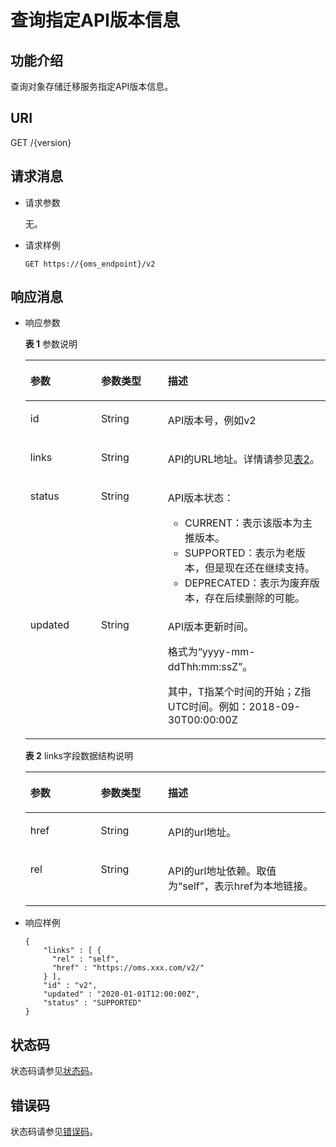 # 查询指定API版本信息<a name="oms_api_0036"></a>

## 功能介绍<a name="zh-cn_topic_0249657614_section623353612136"></a>

查询对象存储迁移服务指定API版本信息。

## URI<a name="zh-cn_topic_0249657614_section192344360133"></a>

GET /\{version\}

## 请求消息<a name="zh-cn_topic_0249657614_section223413611315"></a>

-   请求参数

    无。


-   请求样例

    ```
    GET https://{oms_endpoint}/v2
    ```


## 响应消息<a name="zh-cn_topic_0249657614_section16234136151316"></a>

-   响应参数

    **表 1**  参数说明

    <a name="zh-cn_topic_0249657614_table3234183613139"></a>
    <table><thead align="left"><tr id="zh-cn_topic_0249657614_row723415364137"><th class="cellrowborder" valign="top" width="23.582358235823584%" id="mcps1.2.4.1.1"><p id="zh-cn_topic_0249657614_p0234163691317"><a name="zh-cn_topic_0249657614_p0234163691317"></a><a name="zh-cn_topic_0249657614_p0234163691317"></a>参数</p>
    </th>
    <th class="cellrowborder" valign="top" width="22.222222222222225%" id="mcps1.2.4.1.2"><p id="zh-cn_topic_0249657614_p14234143615130"><a name="zh-cn_topic_0249657614_p14234143615130"></a><a name="zh-cn_topic_0249657614_p14234143615130"></a>参数类型</p>
    </th>
    <th class="cellrowborder" valign="top" width="54.1954195419542%" id="mcps1.2.4.1.3"><p id="zh-cn_topic_0249657614_p1235636131312"><a name="zh-cn_topic_0249657614_p1235636131312"></a><a name="zh-cn_topic_0249657614_p1235636131312"></a>描述</p>
    </th>
    </tr>
    </thead>
    <tbody><tr id="zh-cn_topic_0249657614_row823503620139"><td class="cellrowborder" valign="top" width="23.582358235823584%" headers="mcps1.2.4.1.1 "><p id="zh-cn_topic_0249657614_p1123518366135"><a name="zh-cn_topic_0249657614_p1123518366135"></a><a name="zh-cn_topic_0249657614_p1123518366135"></a>id</p>
    </td>
    <td class="cellrowborder" valign="top" width="22.222222222222225%" headers="mcps1.2.4.1.2 "><p id="zh-cn_topic_0249657614_p10235133618136"><a name="zh-cn_topic_0249657614_p10235133618136"></a><a name="zh-cn_topic_0249657614_p10235133618136"></a>String</p>
    </td>
    <td class="cellrowborder" valign="top" width="54.1954195419542%" headers="mcps1.2.4.1.3 "><p id="zh-cn_topic_0249657614_p10235193613133"><a name="zh-cn_topic_0249657614_p10235193613133"></a><a name="zh-cn_topic_0249657614_p10235193613133"></a>API版本号，例如v2</p>
    </td>
    </tr>
    <tr id="zh-cn_topic_0249657614_row023513613136"><td class="cellrowborder" valign="top" width="23.582358235823584%" headers="mcps1.2.4.1.1 "><p id="zh-cn_topic_0249657614_p6235153691318"><a name="zh-cn_topic_0249657614_p6235153691318"></a><a name="zh-cn_topic_0249657614_p6235153691318"></a>links</p>
    </td>
    <td class="cellrowborder" valign="top" width="22.222222222222225%" headers="mcps1.2.4.1.2 "><p id="zh-cn_topic_0249657614_p7235103612135"><a name="zh-cn_topic_0249657614_p7235103612135"></a><a name="zh-cn_topic_0249657614_p7235103612135"></a>String</p>
    </td>
    <td class="cellrowborder" valign="top" width="54.1954195419542%" headers="mcps1.2.4.1.3 "><p id="zh-cn_topic_0249657614_p1723520364131"><a name="zh-cn_topic_0249657614_p1723520364131"></a><a name="zh-cn_topic_0249657614_p1723520364131"></a>API的URL地址。详情请参见<a href="#zh-cn_topic_0249657614_table27491483234">表2</a>。</p>
    </td>
    </tr>
    <tr id="zh-cn_topic_0249657614_row19235183611316"><td class="cellrowborder" valign="top" width="23.582358235823584%" headers="mcps1.2.4.1.1 "><p id="zh-cn_topic_0249657614_p52358366131"><a name="zh-cn_topic_0249657614_p52358366131"></a><a name="zh-cn_topic_0249657614_p52358366131"></a>status</p>
    </td>
    <td class="cellrowborder" valign="top" width="22.222222222222225%" headers="mcps1.2.4.1.2 "><p id="zh-cn_topic_0249657614_p6235143616133"><a name="zh-cn_topic_0249657614_p6235143616133"></a><a name="zh-cn_topic_0249657614_p6235143616133"></a>String</p>
    </td>
    <td class="cellrowborder" valign="top" width="54.1954195419542%" headers="mcps1.2.4.1.3 "><p id="zh-cn_topic_0249657614_p192251931012"><a name="zh-cn_topic_0249657614_p192251931012"></a><a name="zh-cn_topic_0249657614_p192251931012"></a>API版本状态：</p>
    <a name="zh-cn_topic_0249657614_ul102213194107"></a><a name="zh-cn_topic_0249657614_ul102213194107"></a><ul id="zh-cn_topic_0249657614_ul102213194107"><li>CURRENT：表示该版本为主推版本。</li><li>SUPPORTED：表示为老版本，但是现在还在继续支持。</li><li>DEPRECATED：表示为废弃版本，存在后续删除的可能。</li></ul>
    </td>
    </tr>
    <tr id="zh-cn_topic_0249657614_row9235536101316"><td class="cellrowborder" valign="top" width="23.582358235823584%" headers="mcps1.2.4.1.1 "><p id="zh-cn_topic_0249657614_p6235236191315"><a name="zh-cn_topic_0249657614_p6235236191315"></a><a name="zh-cn_topic_0249657614_p6235236191315"></a>updated</p>
    </td>
    <td class="cellrowborder" valign="top" width="22.222222222222225%" headers="mcps1.2.4.1.2 "><p id="zh-cn_topic_0249657614_p1423512364135"><a name="zh-cn_topic_0249657614_p1423512364135"></a><a name="zh-cn_topic_0249657614_p1423512364135"></a>String</p>
    </td>
    <td class="cellrowborder" valign="top" width="54.1954195419542%" headers="mcps1.2.4.1.3 "><p id="zh-cn_topic_0249657614_p0235836181316"><a name="zh-cn_topic_0249657614_p0235836181316"></a><a name="zh-cn_topic_0249657614_p0235836181316"></a>API版本更新时间。</p>
    <p id="zh-cn_topic_0249657614_p209770152216"><a name="zh-cn_topic_0249657614_p209770152216"></a><a name="zh-cn_topic_0249657614_p209770152216"></a>格式为“yyyy-mm-ddThh:mm:ssZ”。</p>
    <p id="zh-cn_topic_0249657614_p11977415223"><a name="zh-cn_topic_0249657614_p11977415223"></a><a name="zh-cn_topic_0249657614_p11977415223"></a>其中，T指某个时间的开始；Z指UTC时间。例如：2018-09-30T00:00:00Z</p>
    </td>
    </tr>
    </tbody>
    </table>

    **表 2**  links字段数据结构说明

    <a name="zh-cn_topic_0249657614_table27491483234"></a>
    <table><thead align="left"><tr id="zh-cn_topic_0249657614_row12751168172318"><th class="cellrowborder" valign="top" width="23.492349234923495%" id="mcps1.2.4.1.1"><p id="zh-cn_topic_0249657614_p1543481814239"><a name="zh-cn_topic_0249657614_p1543481814239"></a><a name="zh-cn_topic_0249657614_p1543481814239"></a>参数</p>
    </th>
    <th class="cellrowborder" valign="top" width="22.39223922392239%" id="mcps1.2.4.1.2"><p id="zh-cn_topic_0249657614_p0434131816236"><a name="zh-cn_topic_0249657614_p0434131816236"></a><a name="zh-cn_topic_0249657614_p0434131816236"></a>参数类型</p>
    </th>
    <th class="cellrowborder" valign="top" width="54.11541154115411%" id="mcps1.2.4.1.3"><p id="zh-cn_topic_0249657614_p194341818142314"><a name="zh-cn_topic_0249657614_p194341818142314"></a><a name="zh-cn_topic_0249657614_p194341818142314"></a>描述</p>
    </th>
    </tr>
    </thead>
    <tbody><tr id="zh-cn_topic_0249657614_row18752482232"><td class="cellrowborder" valign="top" width="23.492349234923495%" headers="mcps1.2.4.1.1 "><p id="zh-cn_topic_0249657614_p1986912516238"><a name="zh-cn_topic_0249657614_p1986912516238"></a><a name="zh-cn_topic_0249657614_p1986912516238"></a>href</p>
    </td>
    <td class="cellrowborder" valign="top" width="22.39223922392239%" headers="mcps1.2.4.1.2 "><p id="zh-cn_topic_0249657614_p88693258238"><a name="zh-cn_topic_0249657614_p88693258238"></a><a name="zh-cn_topic_0249657614_p88693258238"></a>String</p>
    </td>
    <td class="cellrowborder" valign="top" width="54.11541154115411%" headers="mcps1.2.4.1.3 "><p id="zh-cn_topic_0249657614_p148691225142320"><a name="zh-cn_topic_0249657614_p148691225142320"></a><a name="zh-cn_topic_0249657614_p148691225142320"></a>API的url地址。</p>
    </td>
    </tr>
    <tr id="zh-cn_topic_0249657614_row775268152318"><td class="cellrowborder" valign="top" width="23.492349234923495%" headers="mcps1.2.4.1.1 "><p id="zh-cn_topic_0249657614_p168693256232"><a name="zh-cn_topic_0249657614_p168693256232"></a><a name="zh-cn_topic_0249657614_p168693256232"></a>rel</p>
    </td>
    <td class="cellrowborder" valign="top" width="22.39223922392239%" headers="mcps1.2.4.1.2 "><p id="zh-cn_topic_0249657614_p8869025152313"><a name="zh-cn_topic_0249657614_p8869025152313"></a><a name="zh-cn_topic_0249657614_p8869025152313"></a>String</p>
    </td>
    <td class="cellrowborder" valign="top" width="54.11541154115411%" headers="mcps1.2.4.1.3 "><p id="zh-cn_topic_0249657614_p17869172511236"><a name="zh-cn_topic_0249657614_p17869172511236"></a><a name="zh-cn_topic_0249657614_p17869172511236"></a>API的url地址依赖。取值为“self”，表示href为本地链接。</p>
    </td>
    </tr>
    </tbody>
    </table>


-   响应样例

    ```
    { 
        "links" : [ { 
          "rel" : "self", 
          "href" : "https://oms.xxx.com/v2/" 
        } ], 
        "id" : "v2", 
        "updated" : "2020-01-01T12:00:00Z", 
        "status" : "SUPPORTED" 
    }
    ```


## 状态码<a name="zh-cn_topic_0245074948_section43299552"></a>

状态码请参见[状态码](状态码.md)。

## 错误码<a name="zh-cn_topic_0245074948_section968175316304"></a>

状态码请参见[错误码](错误码.md)。

